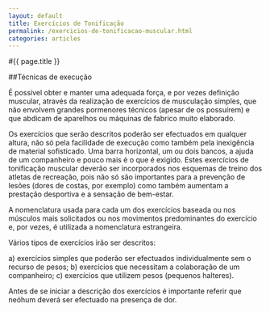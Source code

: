 ```yaml
---
layout: default
title: Exercícios de Tonificação
permalink: /exercicios-de-tonificacao-muscular.html
categories: articles
---
```


#{{ page.title }}

##Técnicas de execução

É possível obter e manter uma adequada força, e por vezes definição muscular, através da realização de exercícios de musculação sim­ples, que não envolvem grandes pormenores técnicos (apesar de os possuírem) e que abdicam de aparelhos ou máquinas de fabrico muito elaborado.

Os exercícios que serão descritos poderão ser efectuados em qualquer altura, não só pela facilidade de execução como também pela inexigência de material sofisticado. Uma barra horizontal, um ou dois bancos, a ajuda de um companheiro e pouco mais é o que é exigido. Estes exercícios de tonificação muscular deverão ser incorporados nos esquemas de treino dos atletas de recreação, pois não só são importantes para a prevenção de lesões (dores de costas, por exemplo) como também aumentam a prestação desportiva e a sensação de bem-estar.

A nomenclatura usada para cada um dos exercícios baseada ou nos músculos mais solicitados ou nos movimentos predominantes do exercício e, por vezes, é utilizada a nomenclatura estrangeira.

Vários tipos de exercícios irão ser descritos:

a) exercícios simples que poderão ser efectuados individualmente sem o recurso de pesos;
b) exercícios que necessitam a colaboração de um companheiro;
c) exercícios que utilizem pesos (pequenos halteres).

Antes de se iniciar a descrição dos exercícios é importante referir que neóhum deverá ser efectuado na presença de dor.
